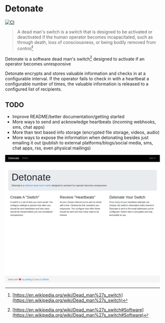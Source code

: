 # Detonate

[![CI](https://github.com/joshfng/detonate/actions/workflows/ci.yml/badge.svg)](https://github.com/joshfng/detonate/actions/workflows/ci.yml)

> A dead man's switch is a switch that is designed to be activated or deactivated if the human operator becomes incapacitated, such as through death, loss of consciousness, or being bodily removed from control[^1]

Detonate is a software dead man's switch[^2] designed to activate if an operator becomes unresponsive

Detonate encrypts and stores valuable information and checks in at a configurable interval. If the operator fails to check in with a heartbeat a configurable number of times, the valuable information is released to a configured list of recipients.

## TODO

- Improve README/better documentation/getting started
- More ways to send and acknowledge heartbeats (incoming webhooks, sms, chat apps)
- More than text based info storage (encrypted file storage, videos, audio)
- More ways to expose the information when detonating besides just emailing it out (publish to external platforms/blogs/social media, sms, chat apps, rss, even physical mailings)

[^1]: [https://en.wikipedia.org/wiki/Dead_man%27s_switch](https://en.wikipedia.org/wiki/Dead_man%27s_switch)
[^2]: [https://en.wikipedia.org/wiki/Dead_man%27s_switch#Software](https://en.wikipedia.org/wiki/Dead_man%27s_switch#Software)

![homepage](img/home.png)
